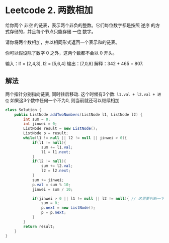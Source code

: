# Leetcode 2. 两数相加

给你两个 非空 的链表，表示两个非负的整数。它们每位数字都是按照 逆序 的方式存储的，并且每个节点只能存储 一位 数字。

请你将两个数相加，并以相同形式返回一个表示和的链表。

你可以假设除了数字 0 之外，这两个数都不会以 0 开头。

输入：l1 = [2,4,3], l2 = [5,6,4]
输出：[7,0,8]
解释：342 + 465 = 807.

## 解法

两个指针分别指向链表, 同时往后移动. 这个时候有3个数: `l1.val + l2.val + 进位` 如果这3个数中任何一个不为0, 则当前就还可以继续相加

```java
class Solution {
    public ListNode addTwoNumbers(ListNode l1, ListNode l2) {
        int sum = 0;
        int jinwei = 0;
        ListNode result = new ListNode();
        ListNode p = result;
        while(l1 != null || l2 != null || jinwei > 0){
            if(l1 != null){
                sum += l1.val;
                l1 = l1.next;
            }
            if(l2 != null){
                sum += l2.val;
                l2 = l2.next;
            }
            sum += jinwei;
            p.val = sum % 10;
            jinwei = sum / 10;

            if(jinwei > 0 || l1 != null || l2 != null){ // 这里要判断一下, 避免在末尾生成多余的一个ListNode节点
                sum = 0;
                p.next = new ListNode();
                p = p.next;
            }
        }
        return result;
    }
}
```